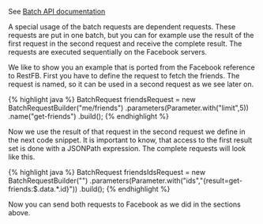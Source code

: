 See <a target="_blank" href="https://developers.facebook.com/docs/graph-api/making-multiple-requests/#operations" class="badge badge-primary">Batch API documentation</a>

A special usage of the batch requests are dependent requests. These requests are put in one batch, but you can for example use the result of the first request in the second request and receive the complete result. The requests are executed sequentially on the Facebook servers.

We like to show you an example that is ported from the Facebook reference to RestFB. First you have to define the request to fetch the friends. The request is named, so it can be used in a second request as we see later on.

{% highlight java %}
BatchRequest friendsRequest = new BatchRequestBuilder("me/friends")
  .parameters(Parameter.with("limit",5))
  .name("get-friends")
  .build();
{% endhighlight %}

Now we use the result of that request in the second request we define in the next code snippet. It is important to know, that access to the first result set is done with a JSONPath expression. The complete requests will look like this.

{% highlight java %}
BatchRequest friendsIdsRequest = new BatchRequestBuilder("")
  .parameters(Parameter.with("ids","{result=get-friends:$.data.*.id}"))
  .build();
{% endhighlight %}

Now you can send both requests to Facebook as we did in the sections above.